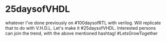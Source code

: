 # 25daysofVHDL
whatever I've done previously on #100daysofRTL with verilog. Will replicate that to do with V.H.D.L.  Let's make it #25daysofVHDL. Interested persons can join the trend, with the above mentioned hashtag!  #LetsGrowTogether
